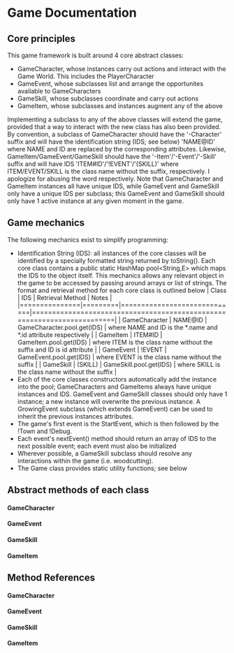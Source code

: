 # Game Documentation

## Core principles
This game framework is built around 4 core abstract classes:

 - GameCharacter, whose instances carry out actions and interact with the Game World. This includes the PlayerCharacter
 - GameEvent, whose subclasses list and arrange the opportunites available to GameCharacters
 - GameSkill, whose subclasses coordinate and carry out actions
 - GameItem, whose subclasses and instances augment any of the above

Implementing a subclass to any of the above classes will extend the game, provided that a way to interact with the new class has also been provided. By convention, a subclass of GameCharacter should have the '-Character' suffix and will have the identification string (IDS; see below) 'NAME@ID' where NAME and ID are replaced by the corresponding attributes. Likewise, GameItem/GameEvent/GameSkill should have the '-Item'/'-Event'/'-Skill' suffix and will have IDS 'ITEM#ID'/'!EVENT'/'(SKILL)' where ITEM/EVENT/SKILL is the class name without the suffix, respectively. I apologize for abusing the word respectively. Note that GameCharacter and GameItem instances all have unique IDS, while GameEvent and GameSkill only have a unique IDS per subclass; this GameEvent and GameSkill should only have 1 active instance at any given moment in the game. 

## Game mechanics
The following mechanics exist to simplify programming:
 - Identification String (IDS): all instances of the core classes will be identified by a specially formatted string returned by toString(). Each core class contains a public static HashMap pool<String,E> which maps the IDS to the object itself. This mechanics allows any relevant object in the game to be accessed by passing around arrays or list of strings. The format and retrieval method for each core class is outlined below
|    Class      |   IDS   |      Retrieval Method       |                                   Notes                                |
|===============|=========|=============================|========================================================================|
| GameCharacter | NAME@ID | GameCharacter.pool.get(IDS) | where NAME and ID is the *.name and *.id attribute respectively        |
| GameItem      | ITEM#ID | GameItem.pool.get(IDS)      | where ITEM is the class name without the suffix and ID is id attribute |
| GameEvent     | !EVENT  | GameEvent.pool.get(IDS)     | where EVENT is the class name without the suffix                       |
| GameSkill     | (SKILL) | GameSkill.pool.get(IDS)     | where SKILL is the class name without the suffix                       |
 - Each of the core classes constructors automatically add the instance into the pool; GameCharacters and GameItems always have unique instances and IDS. GameEvent and GameSkill classes should only have 1 instance; a new instance will overwrite the previous instance. A GrowingEvent subclass (which extends GameEvent) can be used to inherit the previous instances attributes. 
 - The game's first event is the StartEvent, which is then followed by the !Town and !Debug.
 - Each event's nextEvent() method should return an array of IDS to the next possible event; each event must also be initialized
 - Wherever possible, a GameSkill subclass should resolve any interactions within the game (i.e. woodcutting).
 - The Game class provides static utility functions; see below

## Abstract methods of each class
#### GameCharacter
#### GameEvent
#### GameSkill
#### GameItem

## Method References
#### GameCharacter
#### GameEvent
#### GameSkill
#### GameItem

